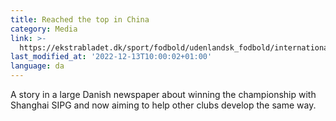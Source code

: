 ```yaml
---
title: Reached the top in China
category: Media
link: >-
  https://ekstrabladet.dk/sport/fodbold/udenlandsk_fodbold/international_fodbold/ramte-toppen-i-kina-det-skal-succesdanskeren-nu/7452207
last_modified_at: '2022-12-13T10:00:02+01:00'
language: da
---
```

A story in a large Danish newspaper about winning the championship with Shanghai SIPG and now aiming to help other clubs develop the same way.
